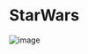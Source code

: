 # StarWars
![image](https://github.com/Turasan/StarWars/assets/93330785/1a0f4463-aa25-4935-a429-bdaf156ebda4)
